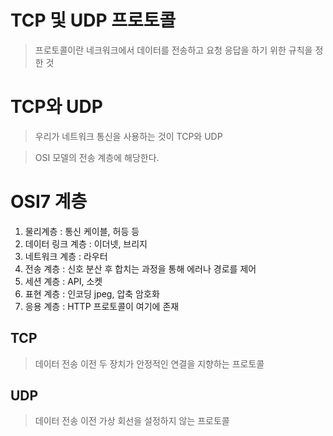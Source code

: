 # TCP 및 UDP 프로토콜
> 프로토콜이란 네크워크에서 데이터를 전송하고 요청 응답을 하기 위한 규칙을 정한 것

# TCP와 UDP
> 우리가 네트워크 통신을 사용하는 것이 TCP와 UDP

> OSI 모델의 전송 계층에 해당한다.

# OSI7 계층
1. 물리계층 : 통신 케이블, 허등 등
2. 데이터 링크 계층 : 이더넷, 브리지
3. 네트워크 계층 : 라우터
4. 전송 계층 : 신호 분산 후 합치는 과정을 통해 에러나 경로를 제어
5. 세션 계층 : API, 소켓
6. 표현 계층 : 인코딩 jpeg, 압축 암호화
7. 응용 계층 : HTTP 프로토콜이 여기에 존재

## TCP
> 데이터 전송 이전 두 장치가 안정적인 연결을 지향하는 프로토콜

## UDP
> 데이터 전송 이전 가상 회선을 설정하지 않는 프로토콜